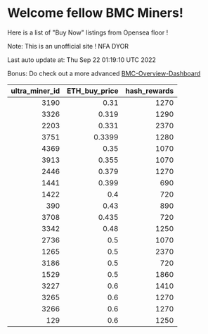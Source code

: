 # Welcome fellow BMC Miners!
Here is a list of "Buy Now" listings from Opensea floor !

Note: This is an unofficial site ! NFA DYOR

Last auto update at: Thu Sep 22 01:19:10 UTC 2022

Bonus: Do check out a more advanced [BMC-Overview-Dashboard](https://dune.com/defifunk/BMC-Overview-Dashboard)


|   ultra_miner_id |   ETH_buy_price |   hash_rewards |
|-----------------:|----------------:|---------------:|
|             3190 |          0.31   |           1270 |
|             3326 |          0.319  |           1290 |
|             2203 |          0.331  |           2370 |
|             3751 |          0.3399 |           1280 |
|             4369 |          0.35   |           1070 |
|             3913 |          0.355  |           1070 |
|             2446 |          0.379  |           1270 |
|             1441 |          0.399  |            690 |
|             1422 |          0.4    |            720 |
|              390 |          0.43   |            890 |
|             3708 |          0.435  |            720 |
|             3342 |          0.48   |           1250 |
|             2736 |          0.5    |           1070 |
|             1265 |          0.5    |           2370 |
|             3186 |          0.5    |            720 |
|             1529 |          0.5    |           1860 |
|             3227 |          0.6    |           1410 |
|             3265 |          0.6    |           1270 |
|             3266 |          0.6    |           1270 |
|              129 |          0.6    |           1250 |